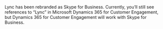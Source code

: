 Lync has been rebranded as Skype for Business. Currently, you’ll still see references to “Lync” in Microsoft Dynamics 365 for Customer Engagement, but Dynamics 365 for Customer Engagement will work with Skype for Business.